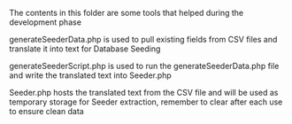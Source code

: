 The contents in this folder are some tools that helped during the development phase

generateSeederData.php is used to pull existing fields from CSV files and translate it into text for Database Seeding

generateSeederScript.php is used to run the generateSeederData.php file and write the translated text into Seeder.php

Seeder.php hosts the translated text from the CSV file and will be used as temporary storage for Seeder extraction, remember to clear after each use to ensure clean data
